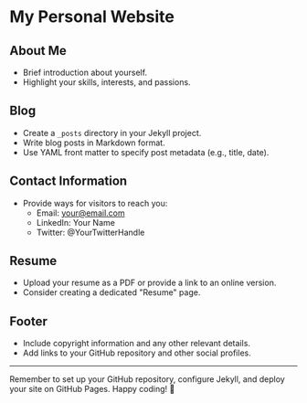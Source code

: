 # My Personal Website

## About Me
- Brief introduction about yourself.
- Highlight your skills, interests, and passions.

## Blog
- Create a `_posts` directory in your Jekyll project.
- Write blog posts in Markdown format.
- Use YAML front matter to specify post metadata (e.g., title, date).

## Contact Information
- Provide ways for visitors to reach you:
  - Email: your@email.com
  - LinkedIn: Your Name
  - Twitter: @YourTwitterHandle

## Resume
- Upload your resume as a PDF or provide a link to an online version.
- Consider creating a dedicated "Resume" page.

## Footer
- Include copyright information and any other relevant details.
- Add links to your GitHub repository and other social profiles.

---

Remember to set up your GitHub repository, configure Jekyll, and deploy your site on GitHub Pages. Happy coding! 🚀
